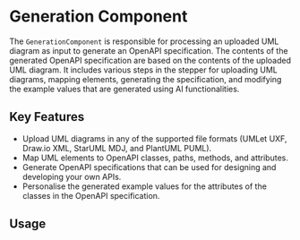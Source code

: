 # Generation Component

The `GenerationComponent` is responsible for processing an uploaded UML diagram as input to generate an OpenAPI specification. The contents of the generated OpenAPI specification are based on the contents of the uploaded UML diagram. It includes various steps in the stepper for uploading UML diagrams, mapping elements, generating the specification, and modifying the example values that are generated using AI functionalities.

## Key Features
- Upload UML diagrams in any of the supported file formats (UMLet UXF, Draw.io XML, StarUML MDJ, and PlantUML PUML).
- Map UML elements to OpenAPI classes, paths, methods, and attributes.
- Generate OpenAPI specifications that can be used for designing and developing your own APIs.
- Personalise the generated example values for the attributes of the classes in the OpenAPI specification.

## Usage
